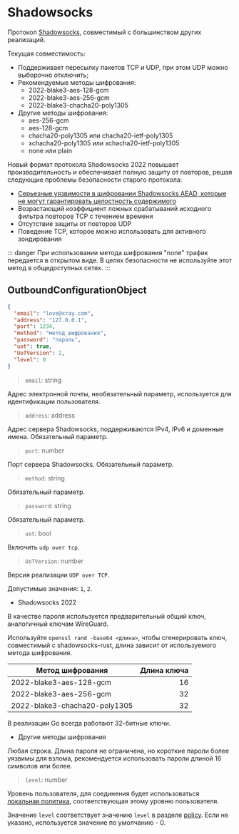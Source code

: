 # Shadowsocks

Протокол [Shadowsocks](https://ru.wikipedia.org/wiki/Shadowsocks), совместимый с
большинством других реализаций.

Текущая совместимость:

- Поддерживает пересылку пакетов TCP и UDP, при этом UDP можно выборочно
  отключить;
- Рекомендуемые методы шифрования:
  - 2022-blake3-aes-128-gcm
  - 2022-blake3-aes-256-gcm
  - 2022-blake3-chacha20-poly1305
- Другие методы шифрования:
  - aes-256-gcm
  - aes-128-gcm
  - chacha20-poly1305 или chacha20-ietf-poly1305
  - xchacha20-poly1305 или xchacha20-ietf-poly1305
  - none или plain

Новый формат протокола Shadowsocks 2022 повышает производительность и
обеспечивает полную защиту от повторов, решая следующие проблемы безопасности
старого протокола:

- [Серьезные уязвимости в шифровании Shadowsocks AEAD, которые не могут гарантировать целостность содержимого](https://github.com/shadowsocks/shadowsocks-org/issues/183)
- Возрастающий коэффициент ложных срабатываний исходного фильтра повторов TCP с
  течением времени
- Отсутствие защиты от повторов UDP
- Поведение TCP, которое можно использовать для активного зондирования

::: danger При использовании метода шифрования "none" трафик передается в
открытом виде. В целях безопасности не используйте этот метод в общедоступных
сетях. :::

## OutboundConfigurationObject

```json
{
  "email": "love@xray.com",
  "address": "127.0.0.1",
  "port": 1234,
  "method": "метод_шифрования",
  "password": "пароль",
  "uot": true,
  "UoTVersion": 2,
  "level": 0
}
```

> `email`: string

Адрес электронной почты, необязательный параметр, используется для идентификации
пользователя.

> `address`: address

Адрес сервера Shadowsocks, поддерживаются IPv4, IPv6 и доменные имена.
Обязательный параметр.

> `port`: number

Порт сервера Shadowsocks. Обязательный параметр.

> `method`: string

Обязательный параметр.

> `password`: string

Обязательный параметр.

> `uot`: bool

Включить `udp over tcp`.

> `UoTVersion`: number

Версия реализации `UDP over TCP`.

Допустимые значения: `1`, `2`.

- Shadowsocks 2022

В качестве пароля используется предварительный общий ключ, аналогичный ключам
WireGuard.

Используйте `openssl rand -base64 <длина>`, чтобы сгенерировать ключ,
совместимый с shadowsocks-rust, длина зависит от используемого метода
шифрования.

| Метод шифрования              | Длина ключа |
| ----------------------------- | ----------: |
| 2022-blake3-aes-128-gcm       |          16 |
| 2022-blake3-aes-256-gcm       |          32 |
| 2022-blake3-chacha20-poly1305 |          32 |

В реализации Go всегда работают 32-битные ключи.

- Другие методы шифрования

Любая строка. Длина пароля не ограничена, но короткие пароли более уязвимы для
взлома, рекомендуется использовать пароли длиной 16 символов или более.

> `level`: number

Уровень пользователя, для соединения будет использоваться
[локальная политика](../policy.md#levelpolicyobject), соответствующая этому
уровню пользователя.

Значение `level` соответствует значению `level` в разделе
[policy](../policy.md#policyobject). Если не указано, используется значение по
умолчанию - 0.
